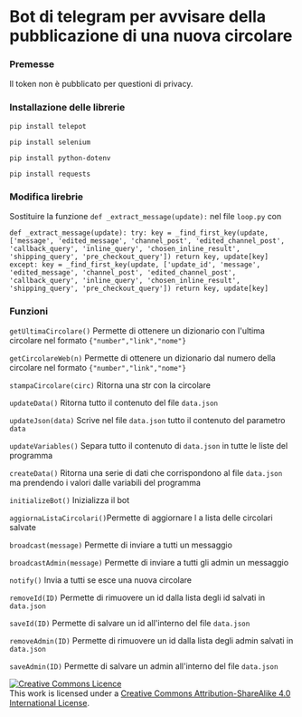 # Bot di telegram per avvisare della pubblicazione di una nuova circolare

### Premesse
Il token non è pubblicato per questioni di privacy.

### Installazione delle librerie
`pip install telepot`

`pip install selenium`

`pip install python-dotenv`

`pip install requests`

### Modifica lirebrie

Sostituire la funzione `def _extract_message(update):` nel file `loop.py` con 

`def _extract_message(update):
    try:
        key = _find_first_key(update, ['message',
                                       'edited_message',
                                       'channel_post',
                                       'edited_channel_post',
                                       'callback_query',
                                       'inline_query',
                                       'chosen_inline_result',
                                       'shipping_query',
                                       'pre_checkout_query'])
        return key, update[key]
    except:
        key = _find_first_key(update, ['update_id',
                                       'message',
                                       'edited_message',
                                       'channel_post',
                                       'edited_channel_post',
                                       'callback_query',
                                       'inline_query',
                                       'chosen_inline_result',
                                       'shipping_query',
                                       'pre_checkout_query'])
        return key, update[key]
`




### Funzioni

`getUltimaCircolare()` Permette di ottenere un dizionario con l'ultima circolare nel formato
`{"number","link","nome"}`

`getCircolareWeb(n)` Permette di ottenere un dizionario dal numero della circolare nel formato
`{"number","link","nome"}`

`stampaCircolare(circ)` Ritorna una str con la circolare

`updateData()` Ritorna tutto il contenuto del file `data.json`

`updateJson(data)` Scrive nel file `data.json` tutto il contenuto del 
parametro `data`

`updateVariables()` Separa tutto il contenuto di `data.json` in tutte le
liste del programma

`createData()` Ritorna una serie di dati che corrispondono al file `data.json`
ma prendendo i valori dalle variabili del programma

`initializeBot()` Inizializza il bot

`aggiornaListaCircolari()`Permette di aggiornare l a lista delle circolari salvate


`broadcast(message)` Permette di inviare a tutti un messaggio

`broadcastAdmin(message)` Permette di inviare a tutti gli admin un messaggio

`notify()` Invia a tutti se esce una nuova circolare


`removeId(ID)` Permette di rimuovere un id dalla lista degli id salvati in `data.json`

`saveId(ID)` Permette di salvare un id all'interno del file `data.json`

`removeAdmin(ID)` Permette di rimuovere un id dalla lista degli admin salvati in `data.json`

`saveAdmin(ID)` Permette di salvare un admin all'interno del file `data.json`



<a rel="license" href="http://creativecommons.org/licenses/by-sa/4.0/"><img alt="Creative Commons Licence" style="border-width:0" src="https://i.creativecommons.org/l/by-sa/4.0/88x31.png" /></a><br />This work is licensed under a <a rel="license" href="http://creativecommons.org/licenses/by-sa/4.0/">Creative Commons Attribution-ShareAlike 4.0 International License</a>.
